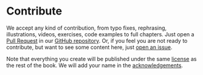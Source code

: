 # Contribute

We accept any kind of contribution, from typo fixes, rephrasing,
illustrations, videos, exercises,
code examples to full chapters. Just open a [Pull Request](https://github.com/sttp-book/sttp-book/pulls) in our [GitHub repository](https://github.com/sttp-book/sttp-book).
Or, if you feel you are not ready to contribute, but want to see some content
here, just [open an issue](https://github.com/sttp-book/sttp-book/issues).

Note that everything you create will be published under the same [license](license.md) as the rest of the book. We will
add your name in the [acknowledgements](acknowledgements.md).
